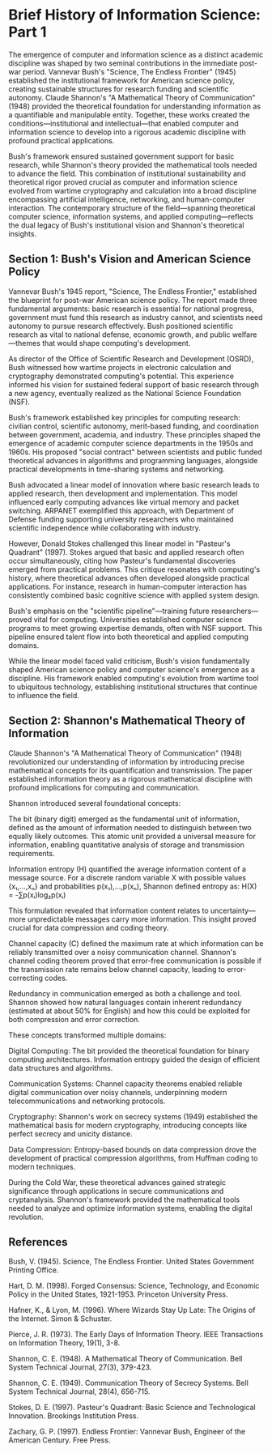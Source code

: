 # Brief History of Information Science: Part 1

The emergence of computer and information science as a distinct academic discipline was shaped by two seminal contributions in the immediate post-war period. Vannevar Bush's "Science, The Endless Frontier" (1945) established the institutional framework for American science policy, creating sustainable structures for research funding and scientific autonomy. Claude Shannon's "A Mathematical Theory of Communication" (1948) provided the theoretical foundation for understanding information as a quantifiable and manipulable entity. Together, these works created the conditions—institutional and intellectual—that enabled computer and information science to develop into a rigorous academic discipline with profound practical applications.

Bush's framework ensured sustained government support for basic research, while Shannon's theory provided the mathematical tools needed to advance the field. This combination of institutional sustainability and theoretical rigor proved crucial as computer and information science evolved from wartime cryptography and calculation into a broad discipline encompassing artificial intelligence, networking, and human-computer interaction. The contemporary structure of the field—spanning theoretical computer science, information systems, and applied computing—reflects the dual legacy of Bush's institutional vision and Shannon's theoretical insights.

## Section 1: Bush's Vision and American Science Policy

Vannevar Bush's 1945 report, "Science, The Endless Frontier," established the blueprint for post-war American science policy. The report made three fundamental arguments: basic research is essential for national progress, government must fund this research as industry cannot, and scientists need autonomy to pursue research effectively. Bush positioned scientific research as vital to national defense, economic growth, and public welfare—themes that would shape computing's development.

As director of the Office of Scientific Research and Development (OSRD), Bush witnessed how wartime projects in electronic calculation and cryptography demonstrated computing's potential. This experience informed his vision for sustained federal support of basic research through a new agency, eventually realized as the National Science Foundation (NSF).

Bush's framework established key principles for computing research: civilian control, scientific autonomy, merit-based funding, and coordination between government, academia, and industry. These principles shaped the emergence of academic computer science departments in the 1950s and 1960s. His proposed "social contract" between scientists and public funded theoretical advances in algorithms and programming languages, alongside practical developments in time-sharing systems and networking.

Bush advocated a linear model of innovation where basic research leads to applied research, then development and implementation. This model influenced early computing advances like virtual memory and packet switching. ARPANET exemplified this approach, with Department of Defense funding supporting university researchers who maintained scientific independence while collaborating with industry.

However, Donald Stokes challenged this linear model in "Pasteur's Quadrant" (1997). Stokes argued that basic and applied research often occur simultaneously, citing how Pasteur's fundamental discoveries emerged from practical problems. This critique resonates with computing's history, where theoretical advances often developed alongside practical applications. For instance, research in human-computer interaction has consistently combined basic cognitive science with applied system design.

Bush's emphasis on the "scientific pipeline"—training future researchers—proved vital for computing. Universities established computer science programs to meet growing expertise demands, often with NSF support. This pipeline ensured talent flow into both theoretical and applied computing domains.

While the linear model faced valid criticism, Bush's vision fundamentally shaped American science policy and computer science's emergence as a discipline. His framework enabled computing's evolution from wartime tool to ubiquitous technology, establishing institutional structures that continue to influence the field.

## Section 2: Shannon's Mathematical Theory of Information

Claude Shannon's "A Mathematical Theory of Communication" (1948) revolutionized our understanding of information by introducing precise mathematical concepts for its quantification and transmission. The paper established information theory as a rigorous mathematical discipline with profound implications for computing and communication.

Shannon introduced several foundational concepts:

The bit (binary digit) emerged as the fundamental unit of information, defined as the amount of information needed to distinguish between two equally likely outcomes. This atomic unit provided a universal measure for information, enabling quantitative analysis of storage and transmission requirements.

Information entropy (H) quantified the average information content of a message source. For a discrete random variable X with possible values {x₁,...,xₙ} and probabilities p(x₁),...,p(xₙ), Shannon defined entropy as:
H(X) = -∑p(xᵢ)log₂p(xᵢ)

This formulation revealed that information content relates to uncertainty—more unpredictable messages carry more information. This insight proved crucial for data compression and coding theory.

Channel capacity (C) defined the maximum rate at which information can be reliably transmitted over a noisy communication channel. Shannon's channel coding theorem proved that error-free communication is possible if the transmission rate remains below channel capacity, leading to error-correcting codes.

Redundancy in communication emerged as both a challenge and tool. Shannon showed how natural languages contain inherent redundancy (estimated at about 50% for English) and how this could be exploited for both compression and error correction.

These concepts transformed multiple domains:

Digital Computing: The bit provided the theoretical foundation for binary computing architectures. Information entropy guided the design of efficient data structures and algorithms.

Communication Systems: Channel capacity theorems enabled reliable digital communication over noisy channels, underpinning modern telecommunications and networking protocols.

Cryptography: Shannon's work on secrecy systems (1949) established the mathematical basis for modern cryptography, introducing concepts like perfect secrecy and unicity distance.

Data Compression: Entropy-based bounds on data compression drove the development of practical compression algorithms, from Huffman coding to modern techniques.

During the Cold War, these theoretical advances gained strategic significance through applications in secure communications and cryptanalysis. Shannon's framework provided the mathematical tools needed to analyze and optimize information systems, enabling the digital revolution.

## References

Bush, V. (1945). Science, The Endless Frontier. United States Government Printing Office.

Hart, D. M. (1998). Forged Consensus: Science, Technology, and Economic Policy in the United States, 1921-1953. Princeton University Press.

Hafner, K., & Lyon, M. (1996). Where Wizards Stay Up Late: The Origins of the Internet. Simon & Schuster.

Pierce, J. R. (1973). The Early Days of Information Theory. IEEE Transactions on Information Theory, 19(1), 3-8.

Shannon, C. E. (1948). A Mathematical Theory of Communication. Bell System Technical Journal, 27(3), 379-423.

Shannon, C. E. (1949). Communication Theory of Secrecy Systems. Bell System Technical Journal, 28(4), 656-715.

Stokes, D. E. (1997). Pasteur's Quadrant: Basic Science and Technological Innovation. Brookings Institution Press.

Zachary, G. P. (1997). Endless Frontier: Vannevar Bush, Engineer of the American Century. Free Press.